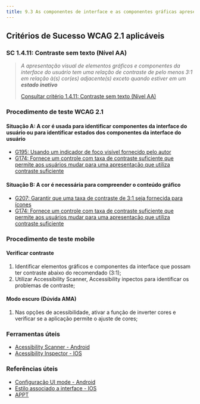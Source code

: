 ```yaml
---
title: 9.3 As componentes de interface e as componentes gráficas apresentam-se com um rácio de contraste de, no mínimo, 3 para 1
---
```


## Critérios de Sucesso WCAG 2.1 aplicáveis

### SC 1.4.11: Contraste sem texto (Nível AA)
>
> <em>A apresentação visual de elementos gráficos e componentes da interface do usuário tem uma relação de contraste de pelo menos 3:1 em relação à(s) cor(es) adjacente(s) exceto quando estiver em um **estado inativo**</em>
>
> [Consultar critério 1.4.11: Contraste sem texto (Nível AA)](https://www.w3.org/WAI/WCAG22/Understanding/non-text-contrast.html)


### Procedimento de teste WCAG 2.1

#### Situação A: A cor é usada para identificar componentes da interface do usuário ou para identificar estados dos componentes da interface do usuário

- [G195: Usando um indicador de foco visível fornecido pelo autor](/tecnicas-procedimentos-de-teste/G195.md)
- [G174: Fornece um controle com taxa de contraste suficiente que permite aos usuários mudar para uma apresentação que utiliza contraste suficiente](/tecnicas-procedimentos-de-teste/G174.md)

#### Situação B: A cor é necessária para compreender o conteúdo gráfico

- [G207: Garantir que uma taxa de contraste de 3:1 seja fornecida para ícones](/tecnicas-procedimentos-de-teste/G207.md)
- [G174: Fornece um controle com taxa de contraste suficiente que permite aos usuários mudar para uma apresentação que utiliza contraste suficiente](/tecnicas-procedimentos-de-teste/G174.md)

### Procedimento de teste mobile

#### Verificar contraste

1. Identificar elementos gráficos e componentes da interface que possam ter contraste abaixo do recomendado (3:1);
2. Utilizar Accessibility Scanner, Accessibility inpectos para identificar os problemas de contraste;

#### Modo escuro (Dúvida AMA)

1. Nas opções de acessibilidade, ativar a função de inverter cores e verificar se a aplicação permite o ajuste de cores;

### Ferramentas úteis
- [Acessibility Scanner - Android](https://developer.android.com/guide/topics/ui/accessibility/testing#accessibility-scanner)
- [Acessibility Inspector - IOS](https://developer.apple.com/documentation/accessibility/accessibility-inspector)

### Referências úteis
- [Configuração UI mode - Android](https://developer.android.com/reference/android/content/res/Configuration#uiMode)
- [Estilo associado a interface - IOS](https://developer.apple.com/documentation/uikit/uitraitcollection/1651063-userinterfacestyle)
- [APPT](https://appt.org/en/guidelines/wcag/success-criterion-1-4-11#resources)











